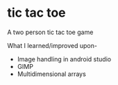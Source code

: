 # tic tac toe
A two person tic tac toe game

What I learned/improved upon-
- Image handling in android studio
- GIMP
- Multidimensional arrays